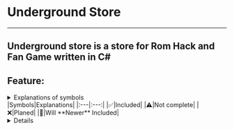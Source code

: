 # Underground Store
----
Underground store is a store for Rom Hack and Fan Game written in C# 
----
## Feature:
<details>
<summary>Explanations of symbols<summary/>
|Symbols|Explanations|
|:---|:---:|
|✅|Included|
|⚠️|Not complete|
|❌|Planed|
|🚫|Will **Newer** Included|
<details/>
### Base System:
||C# Native|UI|Included|
|:---|:---:|:---:|:---:|
|UX/UI|❌ (AXAML)|❌|❌|
|File Management|✅|❌|✅|
|Donwload|✅|❌|⚠️(In Work)|
|Configuration (Options Save)|✅|❌|⚠️(In Work)|
|Loggin & Error Management (Debuging)|✅|❌|❌|
|Source (Verified or Untrusted)|✅|❌|❌|
|Update (Store Only)|✅|🚫|❌|
|Update (Game / Rom Hack Only)|✅|❌|❌|